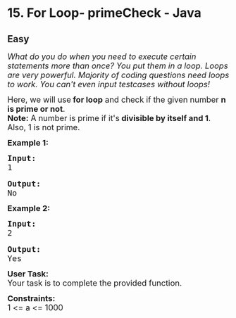 # 15. For Loop- primeCheck - Java
## Easy 
<div class="problem-statement">
                <p></p><p><em><span style="font-size:18px">What do you do when you need to execute certain statements more than once? You put them in a loop. Loops are very powerful. Majority of coding questions need loops to work. You can't even input testcases without loops!</span></em></p>

<p><span style="font-size:18px">Here, we will use<strong> for loop</strong> and check if the given number <strong>n is prime or not</strong>.<br>
<strong>Note:</strong> A number is prime if it's<strong> divisible by itself and 1</strong>. Also, 1 is not prime.</span></p>

<p><strong><span style="font-size:18px">Example 1:</span></strong></p>

<pre><span style="font-size:18px"><strong>Input:</strong>
1</span>

<span style="font-size:18px"><strong>Output:</strong></span>
<span style="font-size:18px">No
</span></pre>

<p><strong><span style="font-size:18px">Example 2:</span></strong></p>

<pre><span style="font-size:18px"><strong>Input:</strong>
2</span>

<span style="font-size:18px"><strong>Output:</strong></span><span style="font-size:18px">
Yes</span></pre>

<p><span style="font-size:18px"><strong>User Task: </strong><br>
Your task is to complete the provided function. </span></p>

<p><span style="font-size:18px"><strong>Constraints:</strong><br>
1 &lt;= a &lt;= 1000</span></p>
 <p></p>
            </div>